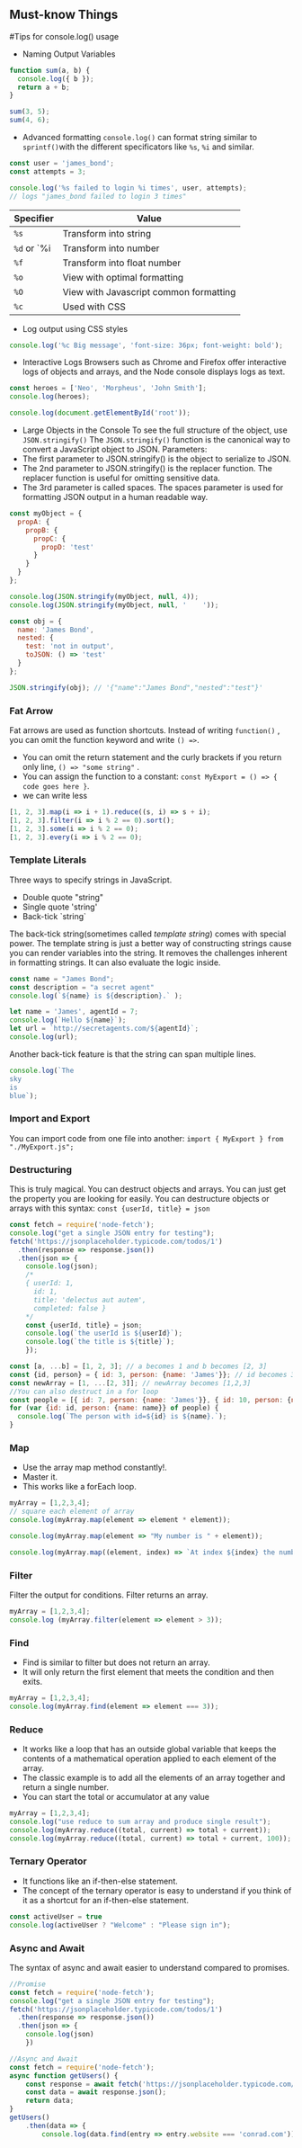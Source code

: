 ## Must-know Things

#Tips for console.log() usage
* Naming Output Variables
```javascript
function sum(a, b) {
  console.log({ b });
  return a + b;
}

sum(3, 5);
sum(4, 6);
```
* Advanced formatting
`console.log()` can format string similar to ` sprintf()`with the different specificators like  `%s`, `%i`  and similar.
```javascript
const user = 'james_bond';
const attempts = 3;

console.log('%s failed to login %i times', user, attempts);
// logs "james_bond failed to login 3 times"
```

| Specifier    | Value  |
| --------- | ---------- |
| `%s`      | Transform into string    |
| `%d` or `%i | Transform into number    |
| `%f`      | Transform into float number   |
| `%o`      | View with optimal formatting    |
| `%O`      | View with Javascript common formatting    |
| `%c`      | Used with CSS    |

* Log output using CSS styles
```javascript
console.log('%c Big message', 'font-size: 36px; font-weight: bold');
```

* Interactive Logs
Browsers such as Chrome and Firefox offer interactive logs of objects and arrays, and the Node console displays logs as text.
```javascript
const heroes = ['Neo', 'Morpheus', 'John Smith'];
console.log(heroes);

console.log(document.getElementById('root'));
```

* Large Objects in the Console
To see the full structure of the object, use `JSON.stringify()`
The `JSON.stringify()` function is the canonical way to convert a JavaScript object to JSON.
Parameters:
* The first parameter to JSON.stringify() is the object to serialize to JSON.
* The 2nd parameter to JSON.stringify() is the replacer function. The replacer function is useful for omitting sensitive data.
* The 3rd parameter is called spaces. The spaces parameter is used for formatting JSON output in a human readable way. 
```javascript
const myObject = {
  propA: {
    propB: {
      propC: {
        propD: 'test'
      }
    }
  }
};

console.log(JSON.stringify(myObject, null, 4));
console.log(JSON.stringify(myObject, null, '    '));

const obj = {
  name: 'James Bond',
  nested: {
    test: 'not in output',
    toJSON: () => 'test'
  }
};

JSON.stringify(obj); // '{"name":"James Bond","nested":"test"}'
```

### Fat Arrow
Fat arrows are used as function shortcuts. Instead of writing `function()` , you can omit the function keyword and write  `() =>`. 
* You can omit the return statement and the curly brackets if you return only line, `() => "some string"` .  
* You can assign the function to a constant: `const MyExport = () => { code goes here }`.
* we can write less
```javascript
[1, 2, 3].map(i => i + 1).reduce((s, i) => s + i);
[1, 2, 3].filter(i => i % 2 == 0).sort();
[1, 2, 3].some(i => i % 2 == 0);
[1, 2, 3].every(i => i % 2 == 0);
```

### Template Literals
Three ways to specify strings in JavaScript.
* Double quote  \"string\" 
* Single quote  \'string\' 
* Back-tick  \`string\`

The back-tick string(sometimes called _template string_) comes with special power. 
The template string is just a better way of constructing strings cause you can render variables into the string.
It removes the challenges inherent in formatting strings. It can also evaluate the logic inside.
```javascript
const name = "James Bond";
const description = "a secret agent"
console.log(`${name} is ${description}.` );

let name = 'James', agentId = 7;
console.log(`Hello ${name}`);
let url = `http://secretagents.com/${agentId}`;
console.log(url);
```

Another back-tick feature is that the string can span multiple lines.
```javascript
console.log(`The
sky
is
blue`);
```

### Import and Export
You can import code from one file into another: `import { MyExport } from "./MyExport.js";`

### Destructuring  
This is truly magical. You can destruct objects and arrays. You can just get the property you are looking for easily.
You can destructure objects or arrays with this syntax: `const {userId, title} = json` 
```javascript
const fetch = require('node-fetch');
console.log("get a single JSON entry for testing");
fetch('https://jsonplaceholder.typicode.com/todos/1')
  .then(response => response.json())
  .then(json => {
    console.log(json);
    /*
    { userId: 1,
      id: 1,
      title: 'delectus aut autem',
      completed: false }
    */
    const {userId, title} = json;
    console.log(`the userId is ${userId}`);
    console.log(`the title is ${title}`);
    });

const [a, ...b] = [1, 2, 3]; // a becomes 1 and b becomes [2, 3]
const {id, person} = { id: 3, person: {name: 'James'}}; // id becomes 3 and person becomes {name: 'James'}
const newArray = [1, ...[2, 3]]; // newArray becomes [1,2,3]
//You can also destruct in a for loop
const people = [{ id: 7, person: {name: 'James'}}, { id: 10, person: {name: 'Alfred'}}];
for (var {id: id, person: {name: name}} of people) {
  console.log(`The person with id=${id} is ${name}.`);
}
```

### Map
* Use the array map method constantly!. 
* Master it. 
* This works like a forEach loop.

```javascript
myArray = [1,2,3,4];
// square each element of array
console.log(myArray.map(element => element * element));

console.log(myArray.map(element => "My number is " + element)); 

console.log(myArray.map((element, index) => `At index ${index} the number is ${element} `));
```

### Filter
Filter the output for conditions. Filter returns an array.
```javascript
myArray = [1,2,3,4];
console.log (myArray.filter(element => element > 3)); 
```

### Find
* Find is similar to filter but does not return an array. 
* It will only return the first element that meets the condition and then exits.
```javascript
myArray = [1,2,3,4];
console.log(myArray.find(element => element === 3)); 
```

### Reduce
* It works like a loop that has an outside global variable that keeps the contents of a mathematical operation applied to each element of the array.
* The classic example is to add all the elements of an array together and return a single number.
* You can start the total or accumulator at any value
```javascript
myArray = [1,2,3,4];
console.log("use reduce to sum array and produce single result");
console.log(myArray.reduce((total, current) => total + current));
console.log(myArray.reduce((total, current) => total + current, 100)); 
```

### Ternary Operator
* It functions like an if-then-else statement.
* The concept of the ternary operator is easy to understand if you think of it as a shortcut for an if-then-else statement.
```javascript
const activeUser = true
console.log(activeUser ? "Welcome" : "Please sign in"); 
```

### Async and Await
The syntax of async and await easier to understand compared to promises.
```javascript
//Promise
const fetch = require('node-fetch');
console.log("get a single JSON entry for testing");
fetch('https://jsonplaceholder.typicode.com/todos/1')
  .then(response => response.json())
  .then(json => {
    console.log(json)
    })

//Async and Await
const fetch = require('node-fetch');
async function getUsers() {
    const response = await fetch('https://jsonplaceholder.typicode.com/users');
    const data = await response.json();
    return data;
}
getUsers()
    .then(data => {
        console.log(data.find(entry => entry.website === 'conrad.com')) });
```

